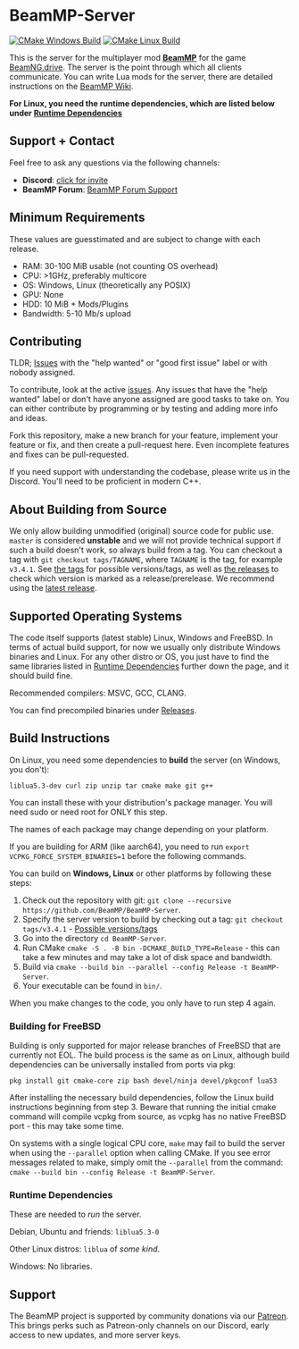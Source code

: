 # BeamMP-Server

[![CMake Windows Build](https://github.com/BeamMP/BeamMP-Server/workflows/CMake%20Windows%20Build/badge.svg?branch=master)](https://github.com/BeamMP/BeamMP-Server/actions?query=workflow%3A%22CMake+Windows+Build%22)
[![CMake Linux Build](https://github.com/BeamMP/BeamMP-Server/workflows/CMake%20Linux%20Build/badge.svg?branch=master)](https://github.com/BeamMP/BeamMP-Server/actions?query=workflow%3A%22CMake+Linux+Build%22)

This is the server for the multiplayer mod **[BeamMP](https://beammp.com/)** for the game [BeamNG.drive](https://www.beamng.com/).
The server is the point through which all clients communicate. You can write Lua mods for the server, there are detailed instructions on the [BeamMP Wiki](https://wiki.beammp.com).

**For Linux, you __need__ the runtime dependencies, which are listed below under [Runtime Dependencies](#runtime-dependencies)**

## Support + Contact

Feel free to ask any questions via the following channels:

- **Discord**: [click for invite](https://discord.gg/beammp)
- **BeamMP Forum**: [BeamMP Forum Support](https://forum.beammp.com/c/support/33)

## Minimum Requirements

These values are guesstimated and are subject to change with each release.

* RAM: 30-100 MiB usable (not counting OS overhead)
* CPU: >1GHz, preferably multicore
* OS: Windows, Linux (theoretically any POSIX)
* GPU: None
* HDD: 10 MiB + Mods/Plugins
* Bandwidth: 5-10 Mb/s upload

## Contributing

TLDR; [Issues](https://github.com/BeamMP/BeamMP-Server/issues) with the "help wanted" or "good first issue" label or with nobody assigned.

To contribute, look at the active [issues](https://github.com/BeamMP/BeamMP-Server/issues). Any issues that have the "help wanted" label or don't have anyone assigned are good tasks to take on. You can either contribute by programming or by testing and adding more info and ideas.

Fork this repository, make a new branch for your feature, implement your feature or fix, and then create a pull-request here. Even incomplete features and fixes can be pull-requested.

If you need support with understanding the codebase, please write us in the Discord. You'll need to be proficient in modern C++.

## About Building from Source

We only allow building unmodified (original) source code for public use. `master` is considered **unstable** and we will not provide technical support if such a build doesn't work, so always build from a tag. You can checkout a tag with `git checkout tags/TAGNAME`, where `TAGNAME` is the tag, for example `v3.4.1`. See [the tags](https://github.com/BeamMP/BeamMP-Server/tags) for possible versions/tags, as well as [the releases](https://github.com/BeamMP/BeamMP-Server/releases) to check which version is marked as a release/prerelease. We recommend using the [latest release](https://github.com/BeamMP/BeamMP-Server/releases/latest).

## Supported Operating Systems

The code itself supports (latest stable) Linux, Windows and FreeBSD. In terms of actual build support, for now we usually only distribute Windows binaries and Linux. For any other distro or OS, you just have to find the same libraries listed in [Runtime Dependencies](#runtime-dependencies) further down the page, and it should build fine.

Recommended compilers: MSVC, GCC, CLANG. 

You can find precompiled binaries under [Releases](https://github.com/BeamMP/BeamMP-Server/releases/).

## Build Instructions

On Linux, you need some dependencies to **build** the server (on Windows, you don't):

```
liblua5.3-dev curl zip unzip tar cmake make git g++
```

You can install these with your distribution's package manager. You will need sudo or need root for ONLY this step.

The names of each package may change depending on your platform.

If you are building for ARM (like aarch64), you need to run `export VCPKG_FORCE_SYSTEM_BINARIES=1` before the following commands.

You can build on **Windows, Linux** or other platforms by following these steps:

1. Check out the repository with git: `git clone --recursive https://github.com/BeamMP/BeamMP-Server`.
2. Specify the server version to build by checking out a tag: `git checkout tags/v3.4.1` - [Possible versions/tags](https://github.com/BeamMP/BeamMP-Server/tags)
3. Go into the directory `cd BeamMP-Server`.
4. Run CMake `cmake -S . -B bin -DCMAKE_BUILD_TYPE=Release` - this can take a few minutes and may take a lot of disk space and bandwidth.
5. Build via `cmake --build bin --parallel --config Release -t BeamMP-Server`.
6. Your executable can be found in `bin/`.

When you make changes to the code, you only have to run step 4 again.
### Building for FreeBSD
Building is only supported for major release branches of FreeBSD that are currently not EOL. The build process is the same as on Linux, although build dependencies can be universally installed from ports via pkg:
```
pkg install git cmake-core zip bash devel/ninja devel/pkgconf lua53
```
After installing the necessary build dependencies, follow the Linux build instructions beginning from step 3. Beware that running the initial cmake command will compile vcpkg from source, as vcpkg has no native FreeBSD port - this may take some time.

On systems with a single logical CPU core, `make` may fail to build the server when using the `--parallel` option when calling CMake. If you see error messages related to make, simply omit the `--parallel` from the command: `cmake --build bin --config Release -t BeamMP-Server`.

### Runtime Dependencies

These are needed to *run* the server.

Debian, Ubuntu and friends: `liblua5.3-0`

Other Linux distros: `liblua` of *some kind*.

Windows: No libraries.

## Support
The BeamMP project is supported by community donations via our [Patreon](https://www.patreon.com/BeamMP). This brings perks such as Patreon-only channels on our Discord, early access to new updates, and more server keys. 

